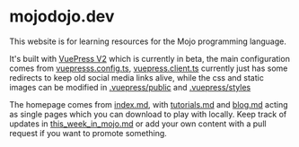 # mojodojo.dev
This website is for learning resources for the Mojo programming language.

It's built with [VuePress V2](https://v2.vuepress.vuejs.org/guide/getting-started.html) which is currently in beta, the main configuration comes from [vuepresss.config.ts](vuepress.config.ts), [vuepress.client.ts](vuepress.client.ts) currently just has some redirects to keep old social media links alive, while the css and static images can be modified in [.vuepress/public](.vuepress/public) and [.vuepress/styles](.vuepress/styles)

The homepage comes from [index.md](index.md), with [tutorials.md](tutorials.md) and [blog.md](blog.md) acting as single pages which you can download to play with locally. Keep track of updates in [this_week_in_mojo.md](this_week_in_mojo.md) or add your own content with a pull request if you want to promote something. 
